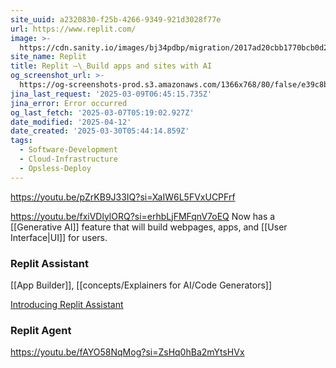 ```yaml
---
site_uuid: a2320830-f25b-4266-9349-921d3028f77e
url: https://www.replit.com/
image: >-
  https://cdn.sanity.io/images/bj34pdbp/migration/2017ad20cbb1770bcb0d23d6d4be8ff9a5105df1-1200x650.png?auto=format&q=75&w=1200&format=png
site_name: Replit
title: Replit –\_Build apps and sites with AI
og_screenshot_url: >-
  https://og-screenshots-prod.s3.amazonaws.com/1366x768/80/false/e39c8b31528100188ae439afe37b8fe7322fdbb176cb5a125b2c88d9bce8d334.jpeg
jina_last_request: '2025-03-09T06:45:15.735Z'
jina_error: Error occurred
og_last_fetch: '2025-03-07T05:19:02.927Z'
date_modified: '2025-04-12'
date_created: '2025-03-30T05:44:14.859Z'
tags:
  - Software-Development
  - Cloud-Infrastructure
  - Opsless-Deploy
---
```



























































https://youtu.be/pZrKB9J33IQ?si=XaIW6L5FVxUCPFrf

https://youtu.be/fxiVDlylORQ?si=erhbLjFMFqnV7oEQ
Now has a [[Generative AI]] feature that will build webpages, apps, and [[User Interface|UI]] for users.


### Replit Assistant
[[App Builder]], [[concepts/Explainers for AI/Code Generators]]

[Introducing Replit Assistant](https://youtu.be/fxiVDlylORQ?si=HRQ85Vq-G_ZtRy5R)

### Replit Agent

https://youtu.be/fAYO58NqMog?si=ZsHq0hBa2mYtsHVx



